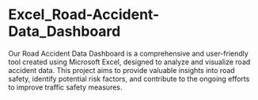 # Excel_Road-Accident-Data_Dashboard
Our Road Accident Data Dashboard is a comprehensive and user-friendly tool created using Microsoft Excel, designed to analyze and visualize road accident data. This project aims to provide valuable insights into road safety, identify potential risk factors, and contribute to the ongoing efforts to improve traffic safety measures.
